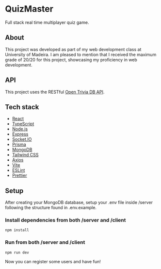 # QuizMaster

Full stack real time multiplayer quiz game.

## About

This project was developed as part of my web development class at University of Madeira.
I am pleased to mention that I received the maximum grade of 20/20 for this project, showcasing my proficiency in web development.

## API

This project uses the RESTful [Open Trivia DB API](https://opentdb.com/).


## Tech stack
- [React](https://reactjs.org/)
- [TypeScript](https://www.typescriptlang.org/)
- [Node.js](https://nodejs.org/en/about/)
- [Express](https://expressjs.com/)
- [Socket.IO](https://socket.io/)
- [Prisma](https://prisma.io)
- [MongoDB](https://www.mongodb.com/)
- [Tailwind CSS](https://tailwindcss.com/)
- [Axios](https://axios-http.com/)
- [Vite](https://vitejs.dev/)
- [ESLint](https://eslint.org/)
- [Prettier](https://prettier.io/)

## Setup

After creating your MongoDB database, setup your .env file inside /server following the structure found in .env.example.

### Install dependencies from both /server and /client
```
npm install
```
### Run from both /server and /client
```
npm run dev
```

Now you can register some users and have fun!
